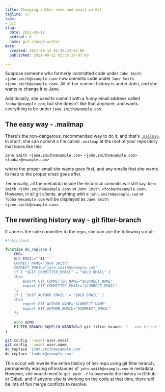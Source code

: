 ```yaml
---
title: Changing author name and email in Git
tagline: 🏳️‍⚧️
tags:
- git
slug:
  date: 2021-09-12
  ordinal: 0
  name: git-change-author
date:
  created: 2021-09-12 02:35:23-07:00
  published: 2021-09-12 02:35:23-07:00

---
```


Suppose someone who formerly committed code under
`John Smith <john.smith@example.com>` now commits code under
`Jane Smith <jane.smith@example.com>`. All of her commit history is under John,
and she wants to change it to Jane.

Additionally, she used to commit with a funny email address called
`foobar@example.com`, but she doesn't like that anymore, and wants everything to
be under `jane.smith@example.com`.

## The easy way - .mailmap

There's the non-dangerous, recommended way to do it, and that's
[`.mailmap`](https://git-scm.com/docs/gitmailmap). In short, she can commit a
file called `.mailmap` at the root of your repository that looks like this:

```
Jane Smith <jane.smith@example.com> <john.smith@example.com> <foobar@example.com>
```

where the proper email she wants goes first, and any emails that she wants to
map to the proper email goes after.

Technically, all the metadata inside the historical commits will still say
`John Smith <john.smith@example.com>` or `John Smith <foobar@example.com>`.
However, in all git clients, anything with a `john.smith@example.com` or
`foobar@example.com` will be displayed as `Jane Smith <jane.smith@example.com>`.

## The rewriting history way - git filter-branch

If Jane is the sole committer to the repo, she can use the following script:

```bash
#!/bin/bash

function do_replace {
	CMD='
	OLD_EMAIL="'$1'"
	CORRECT_NAME="Jane Smith"
	CORRECT_EMAIL="jane.smith@example.com"
	if [ "$GIT_COMMITTER_EMAIL" = "$OLD_EMAIL" ]
	then
		export GIT_COMMITTER_NAME="$CORRECT_NAME"
		export GIT_COMMITTER_EMAIL="$CORRECT_EMAIL"
	fi
	if [ "$GIT_AUTHOR_EMAIL" = "$OLD_EMAIL" ]
	then
		export GIT_AUTHOR_NAME="$CORRECT_NAME"
		export GIT_AUTHOR_EMAIL="$CORRECT_EMAIL"
	fi
	'
	echo $CMD
    FILTER_BRANCH_SQUELCH_WARNING=1	git filter-branch -f --env-filter "$CMD" --tag-name-filter cat -- --branches --tags
}

git config --unset user.email
git config --unset user.name
do_replace 'john.smith@example.com'
do_replace 'foobar@example.com'
```

This script will rewrite the entire history of her repo using git filter-branch,
permanently erasing _all_ instances of `john.smith@example.com` in metadata.
However, she would need to `git push -f` to overwrite the history in Github or
Gitlab, and if anyone else is working on the code at that time, there will be
lots of fun merge conflicts to resolve.